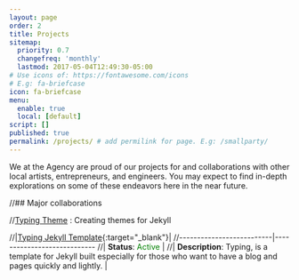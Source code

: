 ```yaml
---
layout: page
order: 2
title: Projects
sitemap:
  priority: 0.7
  changefreq: 'monthly'
  lastmod: 2017-05-04T12:49:30-05:00
# Use icons of: https://fontawesome.com/icons
# E.g: fa-briefcase
icon: fa-briefcase
menu:
  enable: true
  local: [default]
script: []
published: true
permalink: /projects/ # add permilink for page. E.g: /smallparty/
---
```


We at the Agency are proud of our projects for and collaborations with other local artists, entrepreneurs, and engineers. You may expect to find in-depth explorations on some of these endeavors here in the near future.

//## Major collaborations

//[Typing Theme](https://github.com/williamcanin/typing-jekyll-template) : Creating themes for Jekyll


//|[Typing Jekyll Template](https://github.com/williamcanin/typing-jekyll-template){:target="_blank"}|
//--------------------------|----------------------------
//| **Status**: <label style="color:green;">Active</label> |
//| **Description**: Typing, is a template for Jekyll built especially for those who want to have a blog and pages quickly and lightly. |
